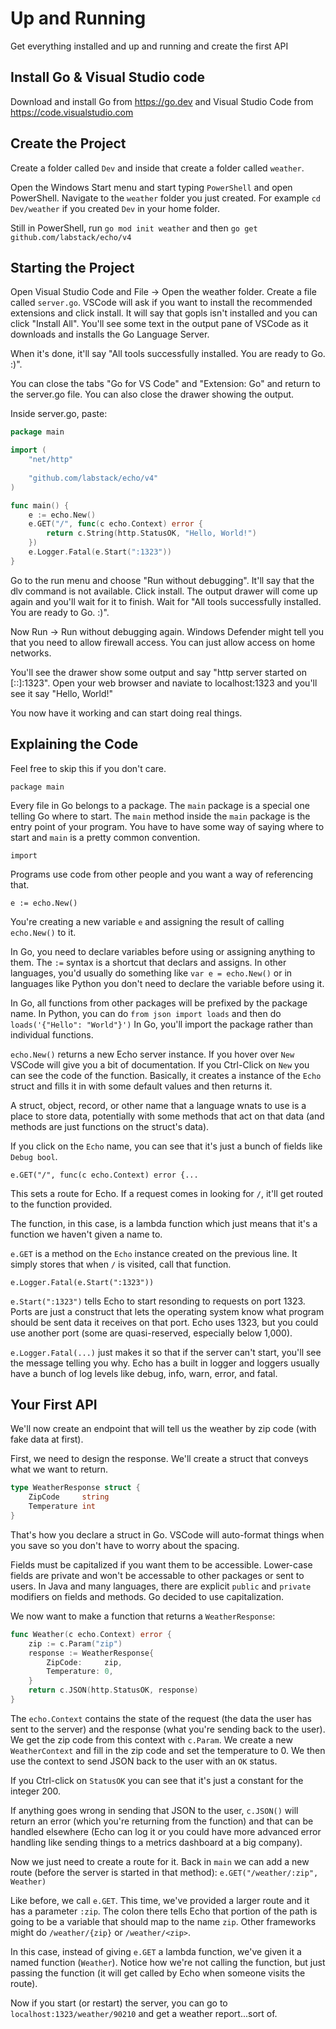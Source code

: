 # Up and Running

Get everything installed and up and running and create the first API

## Install Go & Visual Studio code

Download and install Go from https://go.dev and Visual Studio Code from https://code.visualstudio.com

## Create the Project

Create a folder called `Dev` and inside that create a folder called `weather`.

Open the Windows Start menu and start typing `PowerShell` and open PowerShell. Navigate to the `weather` folder you just created. For example `cd Dev/weather` if you created `Dev` in your home folder.

Still in PowerShell, run `go mod init weather` and then `go get github.com/labstack/echo/v4`

## Starting the Project

Open Visual Studio Code and File -> Open the weather folder. Create a file called `server.go`. VSCode will ask if you want to install the recommended extensions and click install. It will say that gopls isn't installed and you can click "Install All". You'll see some text in the output pane of VSCode as it downloads and installs the Go Language Server.

When it's done, it'll say "All tools successfully installed. You are ready to Go. :)".

You can close the tabs "Go for VS Code" and "Extension: Go" and return to the server.go file. You can also close the drawer showing the output.

Inside server.go, paste:

```go
package main

import (
	"net/http"
	
	"github.com/labstack/echo/v4"
)

func main() {
	e := echo.New()
	e.GET("/", func(c echo.Context) error {
		return c.String(http.StatusOK, "Hello, World!")
	})
	e.Logger.Fatal(e.Start(":1323"))
}
```

Go to the run menu and choose "Run without debugging". It'll say that the dlv command is not available. Click install. The output drawer will come up again and you'll wait for it to finish. Wait for "All tools successfully installed. You are ready to Go. :)".

Now Run -> Run without debugging again. Windows Defender might tell you that you need to allow firewall access. You can just allow access on home networks.

You'll see the drawer show some output and say "http server started on [::]:1323". Open your web browser and naviate to localhost:1323 and you'll see it say "Hello, World!"

You now have it working and can start doing real things.

## Explaining the Code

Feel free to skip this if you don't care.

`package main`

Every file in Go belongs to a package. The `main` package is a special one telling Go where to start. The `main` method inside the `main` package is the entry point of your program. You have to have some way of saying where to start and `main` is a pretty common convention.

`import`

Programs use code from other people and you want a way of referencing that.

`e := echo.New()`

You're creating a new variable `e` and assigning the result of calling `echo.New()` to it.

In Go, you need to declare variables before using or assigning anything to them. The `:=` syntax is a shortcut that declars and assigns. In other languages, you'd usually do something like `var e = echo.New()` or in languages like Python you don't need to declare the variable before using it.

In Go, all functions from other packages will be prefixed by the package name. In Python, you can do `from json import loads` and then do `loads('{"Hello": "World"}')` In Go, you'll import the package rather than individual functions.

`echo.New()` returns a new Echo server instance. If you hover over `New` VSCode will give you a bit of documentation. If you Ctrl-Click on `New` you can see the code of the function. Basically, it creates a instance of the `Echo` struct and fills it in with some default values and then returns it.

A struct, object, record, or other name that a language wnats to use is a place to store data, potentially with some methods that act on that data (and methods are just functions on the struct's data).

If you click on the `Echo` name, you can see that it's just a bunch of fields like `Debug bool`.

`e.GET("/", func(c echo.Context) error {...`

This sets a route for Echo. If a request comes in looking for `/`, it'll get routed to the function provided.

The function, in this case, is a lambda function which just means that it's a function we haven't given a name to.

`e.GET` is a method on the `Echo` instance created on the previous line. It simply stores that when `/` is visited, call that function.

`e.Logger.Fatal(e.Start(":1323"))`

`e.Start(":1323")` tells Echo to start resonding to requests on port 1323. Ports are just a construct that lets the operating system know what program should be sent data it receives on that port. Echo uses 1323, but you could use another port (some are quasi-reserved, especially below 1,000).

`e.Logger.Fatal(...)` just makes it so that if the server can't start, you'll see the message telling you why. Echo has a built in logger and loggers usually have a bunch of log levels like debug, info, warn, error, and fatal.

## Your First API

We'll now create an endpoint that will tell us the weather by zip code (with fake data at first).

First, we need to design the response. We'll create a struct that conveys what we want to return.

```go
type WeatherResponse struct {
	ZipCode     string
	Temperature int
}
```

That's how you declare a struct in Go. VSCode will auto-format things when you save so you don't have to worry about the spacing.

Fields must be capitalized if you want them to be accessible. Lower-case fields are private and won't be accessable to other packages or sent to users. In Java and many languages, there are explicit `public` and `private` modifiers on fields and methods. Go decided to use capitalization.

We now want to make a function that returns a `WeatherResponse`:

```go
func Weather(c echo.Context) error {
	zip := c.Param("zip")
	response := WeatherResponse{
		ZipCode:     zip,
		Temperature: 0,
	}
	return c.JSON(http.StatusOK, response)
}
```

The `echo.Context` contains the state of the request (the data the user has sent to the server) and the response (what you're sending back to the user). We get the zip code from this context with `c.Param`. We create a new `WeatherContext` and fill in the zip code and set the temperature to 0. We then use the context to send JSON back to the user with an `OK` status.

If you Ctrl-click on `StatusOK` you can see that it's just a constant for the integer 200.

If anything goes wrong in sending that JSON to the user, `c.JSON()` will return an error (which you're returning from the function) and that can be handled elsewhere (Echo can log it or you could have more advanced error handling like sending things to a metrics dashboard at a big company).

Now we just need to create a route for it. Back in `main` we can add a new route (before the server is started in that method): `e.GET("/weather/:zip", Weather)`

Like before, we call `e.GET`. This time, we've provided a larger route and it has a parameter `:zip`. The colon there tells Echo that portion of the path is going to be a variable that should map to the name `zip`. Other frameworks might do `/weather/{zip}` or `/weather/<zip>`.

In this case, instead of giving `e.GET` a lambda function, we've given it a named function (`Weather`). Notice how we're not calling the function, but just passing the function (it will get called by Echo when someone visits the route).

Now if you start (or restart) the server, you can go to `localhost:1323/weather/90210` and get a weather report...sort of.

